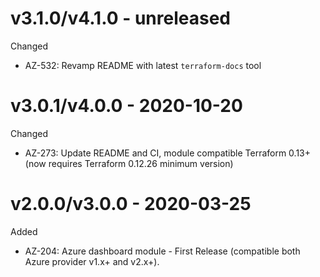# v3.1.0/v4.1.0 - unreleased

Changed
  * AZ-532: Revamp README with latest `terraform-docs` tool

# v3.0.1/v4.0.0 - 2020-10-20

Changed
  * AZ-273: Update README and CI, module compatible Terraform 0.13+ (now requires Terraform 0.12.26 minimum version)

# v2.0.0/v3.0.0 - 2020-03-25

Added
  * AZ-204: Azure dashboard module - First Release (compatible both Azure provider v1.x+ and v2.x+).
